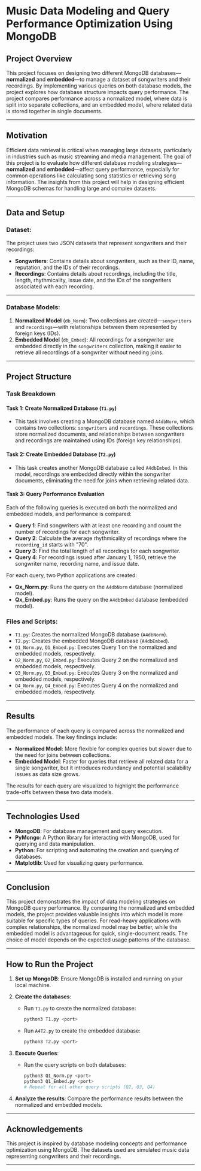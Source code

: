 # **Music Data Modeling and Query Performance Optimization Using MongoDB**

## **Project Overview**
This project focuses on designing two different MongoDB databases—**normalized** and **embedded**—to manage a dataset of songwriters and their recordings. By implementing various queries on both database models, the project explores how database structure impacts query performance. The project compares performance across a normalized model, where data is split into separate collections, and an embedded model, where related data is stored together in single documents.

---

## **Motivation**
Efficient data retrieval is critical when managing large datasets, particularly in industries such as music streaming and media management. The goal of this project is to evaluate how different database modeling strategies—**normalized** and **embedded**—affect query performance, especially for common operations like calculating song statistics or retrieving song information. The insights from this project will help in designing efficient MongoDB schemas for handling large and complex datasets.

---

## **Data and Setup**

### **Dataset**:  
The project uses two JSON datasets that represent songwriters and their recordings:
- **Songwriters**: Contains details about songwriters, such as their ID, name, reputation, and the IDs of their recordings.
- **Recordings**: Contains details about recordings, including the title, length, rhythmicality, issue date, and the IDs of the songwriters associated with each recording.

---

### **Database Models**:

1. **Normalized Model** (`db_Norm`): Two collections are created—`songwriters` and `recordings`—with relationships between them represented by foreign keys (IDs).
2. **Embedded Model** (`db_Embed`): All recordings for a songwriter are embedded directly in the `songwriters` collection, making it easier to retrieve all recordings of a songwriter without needing joins.

---

## **Project Structure**

### **Task Breakdown**

#### **Task 1: Create Normalized Database (`T1.py`)**
- This task involves creating a MongoDB database named `A4dbNorm`, which contains two collections: `songwriters` and `recordings`. These collections store normalized documents, and relationships between songwriters and recordings are maintained using IDs (foreign key relationships).

#### **Task 2: Create Embedded Database (`T2.py`)**
- This task creates another MongoDB database called `A4dbEmbed`. In this model, recordings are embedded directly within the songwriter documents, eliminating the need for joins when retrieving related data.

#### **Task 3: Query Performance Evaluation**
Each of the following queries is executed on both the normalized and embedded models, and performance is compared:

- **Query 1**: Find songwriters with at least one recording and count the number of recordings for each songwriter.
- **Query 2**: Calculate the average rhythmicality of recordings where the `recording_id` starts with "70".
- **Query 3**: Find the total length of all recordings for each songwriter.
- **Query 4**: For recordings issued after January 1, 1950, retrieve the songwriter name, recording name, and issue date.

For each query, two Python applications are created:
- **Qx_Norm.py**: Runs the query on the `A4dbNorm` database (normalized model).
- **Qx_Embed.py**: Runs the query on the `A4dbEmbed` database (embedded model).

### **Files and Scripts**:

- `T1.py`: Creates the normalized MongoDB database (`A4dbNorm`).
- `T2.py`: Creates the embedded MongoDB database (`A4dbEmbed`).
- `Q1_Norm.py`, `Q1_Embed.py`: Executes Query 1 on the normalized and embedded models, respectively.
- `Q2_Norm.py`, `Q2_Embed.py`: Executes Query 2 on the normalized and embedded models, respectively.
- `Q3_Norm.py`, `Q3_Embed.py`: Executes Query 3 on the normalized and embedded models, respectively.
- `Q4_Norm.py`, `Q4_Embed.py`: Executes Query 4 on the normalized and embedded models, respectively.

---

## **Results**
The performance of each query is compared across the normalized and embedded models. The key findings include:
- **Normalized Model**: More flexible for complex queries but slower due to the need for joins between collections.
- **Embedded Model**: Faster for queries that retrieve all related data for a single songwriter, but it introduces redundancy and potential scalability issues as data size grows.

The results for each query are visualized to highlight the performance trade-offs between these two data models.

---

## **Technologies Used**
- **MongoDB**: For database management and query execution.
- **PyMongo**: A Python library for interacting with MongoDB, used for querying and data manipulation.
- **Python**: For scripting and automating the creation and querying of databases.
- **Matplotlib**: Used for visualizing query performance.

---

## **Conclusion**
This project demonstrates the impact of data modeling strategies on MongoDB query performance. By comparing the normalized and embedded models, the project provides valuable insights into which model is more suitable for specific types of queries. For read-heavy applications with complex relationships, the normalized model may be better, while the embedded model is advantageous for quick, single-document reads. The choice of model depends on the expected usage patterns of the database.

---

## **How to Run the Project**

1. **Set up MongoDB**: Ensure MongoDB is installed and running on your local machine.
2. **Create the databases**:
   - Run `T1.py` to create the normalized database:
     ```bash
     python3 T1.py <port>
     ```
   - Run `A4T2.py` to create the embedded database:
     ```bash
     python3 T2.py <port>
     ```

3. **Execute Queries**:
   - Run the query scripts on both databases:
     ```bash
     python3 Q1_Norm.py <port>
     python3 Q1_Embed.py <port>
     # Repeat for all other query scripts (Q2, Q3, Q4)
     ```

4. **Analyze the results**: Compare the performance results between the normalized and embedded models.

---

## **Acknowledgements**
This project is inspired by database modeling concepts and performance optimization using MongoDB. The datasets used are simulated music data representing songwriters and their recordings.

---